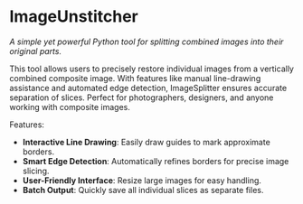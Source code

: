 # ImageUnstitcher
*A simple yet powerful Python tool for splitting combined images into their original parts.*

This tool allows users to precisely restore individual images from a vertically combined composite image. With features like manual line-drawing assistance and automated edge detection, ImageSplitter ensures accurate separation of slices. Perfect for photographers, designers, and anyone working with composite images.

Features:

- **Interactive Line Drawing**: Easily draw guides to mark approximate borders.  
- **Smart Edge Detection**: Automatically refines borders for precise image slicing.  
- **User-Friendly Interface**: Resize large images for easy handling.  
- **Batch Output**: Quickly save all individual slices as separate files.  

